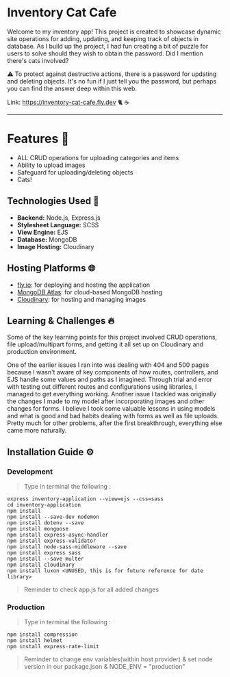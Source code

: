 # Inventory Cat Cafe
Welcome to my inventory app! This project is created to showcase dynamic site operations for adding, updating, and keeping track of objects in database. As I build up the project, I had fun creating a bit of puzzle for users to solve should they wish to obtain the password. Did I mention there's cats involved?  

⚠️ To protect against destructive actions, there is a password for updating and deleting objects. It's no fun if I just tell you the password, but perhaps you can find the answer deep within this web.

Link: https://inventory-cat-cafe.fly.dev 🐈 ☕️

-----
# Features 🎯
- ALL CRUD operations for uploading categories and items 
- Ability to upload images
- Safeguard for uploading/deleting objects
- Cats!

## Technologies Used 🚀
- **Backend:** Node.js, Express.js
- **Stylesheet Language:** SCSS
- **View Engine:** EJS
- **Database:** MongoDB
- **Image Hosting:** Cloudinary

## Hosting Platforms 🌐
- [fly.io](https://fly.io): for deploying and hosting the application
- [MongoDB Atlas](https://www.mongodb.com/cloud/atlas): for cloud-based MongoDB hosting
- [Cloudinary](https://cloudinary.com): for hosting and managing images


## Learning & Challenges 🔥
Some of the key learning points for this project involved CRUD operations, file upload/multipart forms, and getting it all set up on Cloudinary and production environment.

One of the earlier issues I ran into was dealing with 404 and 500 pages because I wasn't aware of key components of how routes, controllers, and EJS handle some values and paths as I imagined. Through trial and error with testing out different routes and configurations using libraries, I managed to get everything working. Another issue I tackled was originally the changes I made to my model after incorporating images and other changes for forms. I believe I took some valuable lessons in using models and what is good and bad habits dealing with forms as well as file uploads. Pretty much for other problems, after the first breakthrough, everything else came more naturally. 

## Installation Guide ⚙️
### Development
> Type in terminal the following : 
``` 
express inventory-application --view=ejs --css=sass
cd inventory-application
npm install 
npm install --save-dev nodemon
npm install dotenv --save
npm install mongoose
npm install express-async-handler
npm install express-validator
npm install node-sass-middleware --save
npm install express sass
npm install --save multer
npm install cloudinary
npm install luxon <UNUSED, this is for future reference for date library>
```

> Reminder to check app.js for all added changes 

### Production
> Type in terminal the following : 
```
npm install compression
npm install helmet
npm install express-rate-limit
```
> Reminder to change env variables(within host provider) & set node version in our package.json & NODE_ENV = "production"


